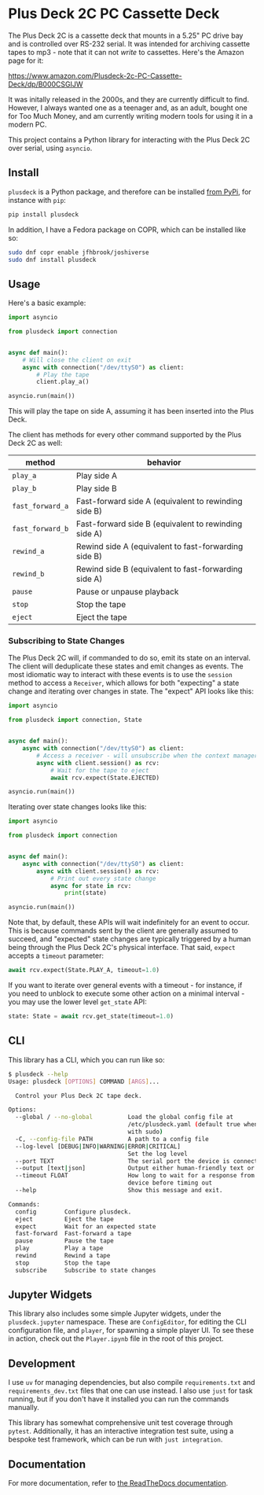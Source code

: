# Plus Deck 2C PC Cassette Deck

The Plus Deck 2C is a cassette deck that mounts in a 5.25" PC drive bay and is controlled over RS-232 serial. It was intended for archiving cassette tapes to mp3 - note that it can not *write* to cassettes. Here's the Amazon page for it:

<https://www.amazon.com/Plusdeck-2c-PC-Cassette-Deck/dp/B000CSGIJW>

It was initally released in the 2000s, and they are currently difficult to find. However, I always wanted one as a teenager and, as an adult, bought one for Too Much Money, and am currently writing modern tools for using it in a modern PC.

This project contains a Python library for interacting with the Plus Deck 2C
over serial, using `asyncio`.

## Install

`plusdeck` is a Python package, and therefore can be installed [from PyPi](https://pypi.org/project/plusdeck/), for instance with `pip`:

```sh
pip install plusdeck
```

In addition, I have a Fedora package on COPR, which can be installed like so:

```sh
sudo dnf copr enable jfhbrook/joshiverse
sudo dnf install plusdeck
```

## Usage

Here's a basic example:

```py
import asyncio

from plusdeck import connection


async def main():
    # Will close the client on exit
    async with connection("/dev/ttyS0") as client:
        # Play the tape
        client.play_a()

asyncio.run(main())
```

This will play the tape on side A, assuming it has been inserted into the Plus Deck.

The client has methods for every other command supported by the Plus Deck 2C as well:

| method           | behavior                                             |
|------------------|------------------------------------------------------|
| `play_a`         | Play side A                                          |
| `play_b`         | Play side B                                          |
| `fast_forward_a` | Fast-forward side A (equivalent to rewinding side B) |
| `fast_forward_b` | Fast-forward side B (equivalent to rewinding side A) |
| `rewind_a`       | Rewind side A (equivalent to fast-forwarding side B) |
| `rewind_b`       | Rewind side B (equivalent to fast-forwarding side A) |
| `pause`          | Pause or unpause playback                            |
| `stop`           | Stop the tape                                        |
| `eject`          | Eject the tape                                       |

### Subscribing to State Changes

The Plus Deck 2C will, if commanded to do so, emit its state on an interval. The client will deduplicate these states and emit changes as events. The most idiomatic way to interact with these events is to use the `session` method to access a `Receiver`, which allows for both "expecting" a state change and iterating over changes in state. The "expect" API looks like this:

```py
import asyncio

from plusdeck import connection, State


async def main():
    async with connection("/dev/ttyS0") as client:
        # Access a receiver - will unsubscribe when the context manager exits
        async with client.session() as rcv:
            # Wait for the tape to eject
            await rcv.expect(State.EJECTED)

asyncio.run(main())
```

Iterating over state changes looks like this:

```py
import asyncio

from plusdeck import connection


async def main():
    async with connection("/dev/ttyS0") as client:
        async with client.session() as rcv:
            # Print out every state change
            async for state in rcv:
                print(state)

asyncio.run(main())
```

Note that, by default, these APIs will wait indefinitely for an event to occur. This is because commands sent by the client are generally assumed to succeed, and "expected" state changes are typically triggered by a human being through the Plus Deck 2C's physical interface. That said, `expect` accepts a `timeout` parameter:

```py
await rcv.expect(State.PLAY_A, timeout=1.0)
```

If you want to iterate over general events with a timeout - for instance, if you need to unblock to execute some other action on a minimal interval - you may use the lower level `get_state` API:

```py
state: State = await rcv.get_state(timeout=1.0)
```

## CLI

This library has a CLI, which you can run like so:

```sh
$ plusdeck --help
Usage: plusdeck [OPTIONS] COMMAND [ARGS]...

  Control your Plus Deck 2C tape deck.

Options:
  --global / --no-global          Load the global config file at
                                  /etc/plusdeck.yaml (default true when called
                                  with sudo)
  -C, --config-file PATH          A path to a config file
  --log-level [DEBUG|INFO|WARNING|ERROR|CRITICAL]
                                  Set the log level
  --port TEXT                     The serial port the device is connected to
  --output [text|json]            Output either human-friendly text or JSON
  --timeout FLOAT                 How long to wait for a response from the
                                  device before timing out
  --help                          Show this message and exit.

Commands:
  config        Configure plusdeck.
  eject         Eject the tape
  expect        Wait for an expected state
  fast-forward  Fast-forward a tape
  pause         Pause the tape
  play          Play a tape
  rewind        Rewind a tape
  stop          Stop the tape
  subscribe     Subscribe to state changes
```

## Jupyter Widgets

This library also includes some simple Jupyter widgets, under the `plusdeck.jupyter` namespace. These are `ConfigEditor`, for editing the CLI configuration file, and `player`, for spawning a simple player UI. To see these in action, check out the `Player.ipynb` file in the root of this project.

## Development

I use `uv` for managing dependencies, but also compile `requirements.txt` and `requirements_dev.txt` files that one can use instead. I also use `just` for task running, but if you don't have it installed you can run the commands manually.

This library has somewhat comprehensive unit test coverage through `pytest`. Additionally, it has an interactive integration test suite, using a bespoke test framework, which can be run with `just integration`.

## Documentation

For more documentation, refer to [the ReadTheDocs documentation](https://plusdeck.readthedocs.io/en/latest/).
